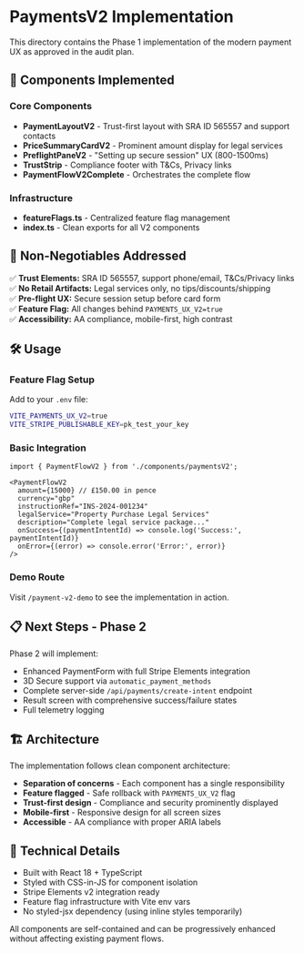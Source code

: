 # PaymentsV2 Implementation

This directory contains the Phase 1 implementation of the modern payment UX as approved in the audit plan.

## 🚀 Components Implemented

### Core Components

- **PaymentLayoutV2** - Trust-first layout with SRA ID 565557 and support contacts
- **PriceSummaryCardV2** - Prominent amount display for legal services
- **PreflightPaneV2** - "Setting up secure session" UX (800-1500ms) 
- **TrustStrip** - Compliance footer with T&Cs, Privacy links
- **PaymentFlowV2Complete** - Orchestrates the complete flow

### Infrastructure

- **featureFlags.ts** - Centralized feature flag management
- **index.ts** - Clean exports for all V2 components

## 🎯 Non-Negotiables Addressed

✅ **Trust Elements:** SRA ID 565557, support phone/email, T&Cs/Privacy links  
✅ **No Retail Artifacts:** Legal services only, no tips/discounts/shipping  
✅ **Pre-flight UX:** Secure session setup before card form  
✅ **Feature Flag:** All changes behind `PAYMENTS_UX_V2=true`  
✅ **Accessibility:** AA compliance, mobile-first, high contrast  

## 🛠️ Usage

### Feature Flag Setup

Add to your `.env` file:
```bash
VITE_PAYMENTS_UX_V2=true
VITE_STRIPE_PUBLISHABLE_KEY=pk_test_your_key
```

### Basic Integration

```tsx
import { PaymentFlowV2 } from './components/paymentsV2';

<PaymentFlowV2
  amount={15000} // £150.00 in pence
  currency="gbp"
  instructionRef="INS-2024-001234"
  legalService="Property Purchase Legal Services"
  description="Complete legal service package..."
  onSuccess={(paymentIntentId) => console.log('Success:', paymentIntentId)}
  onError={(error) => console.error('Error:', error)}
/>
```

### Demo Route

Visit `/payment-v2-demo` to see the implementation in action.

## 📋 Next Steps - Phase 2

Phase 2 will implement:

- Enhanced PaymentForm with full Stripe Elements integration
- 3D Secure support via `automatic_payment_methods` 
- Complete server-side `/api/payments/create-intent` endpoint
- Result screen with comprehensive success/failure states
- Full telemetry logging

## 🏗️ Architecture

The implementation follows clean component architecture:

- **Separation of concerns** - Each component has a single responsibility
- **Feature flagged** - Safe rollback with `PAYMENTS_UX_V2` flag
- **Trust-first design** - Compliance and security prominently displayed
- **Mobile-first** - Responsive design for all screen sizes
- **Accessible** - AA compliance with proper ARIA labels

## 🔧 Technical Details

- Built with React 18 + TypeScript
- Styled with CSS-in-JS for component isolation
- Stripe Elements v2 integration ready
- Feature flag infrastructure with Vite env vars
- No styled-jsx dependency (using inline styles temporarily)

All components are self-contained and can be progressively enhanced without affecting existing payment flows.